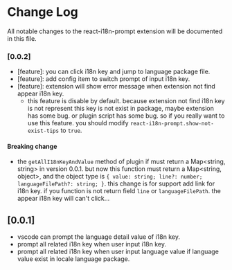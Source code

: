 # Change Log

All notable changes to the react-i18n-prompt extension will be documented in this file.

### [0.0.2]

- [feature]: you can click i18n key and jump to language package file.
- [feature]: add config item to switch prompt of input i18n key.
- [feature]: extension will show error message when extension not find appear i18n key.
  - this feature is disable by default. because extension not find i18n key is not represent this key is not exist in package, maybe extension has some bug. or plugin script has some bug. so if you really want to use this feature. you should modify `react-i18n-prompt.show-not-exist-tips` to `true`.

#### Breaking change

- the `getAllI18nKeyAndValue` method of plugin if must return a Map<string, string> in version 0.0.1. but now this function must return a Map<string, object>, and the object type is `{ value: string; line?: number; languageFilePath?: string; }`. this change is for support add link for i18n key. if you function is not return field `line` or `languageFilePath`. the appear i18n key will can't click...

## [0.0.1]

- vscode can prompt the language detail value of i18n key.
- prompt all related i18n key when user input i18n key.
- prompt all related i18n key when user input language value if language value exist in locale language package.
